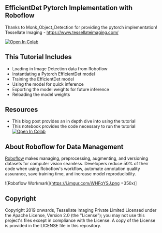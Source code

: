 ## EfficientDet Pytorch Implementation with Roboflow 

Thanks to Monk_Object_Detection for providing the pytorch implementation! Tessellate Imaging - https://www.tessellateimaging.com/

[![Open In Colab](https://colab.research.google.com/assets/colab-badge.svg)](https://colab.research.google.com/drive/1ZmbeTro4SqT7h_TfW63MLdqbrCUk_1br#scrollTo=KwDS9qqBbMQa)

## This Tutorial Includes

* Loading in Image Detection data from Roboflow
* Instantiating a Pytorch EfficientDet model
* Training the EfficientDet model
* Using the model for quick inference
* Exporting the model weights for future inference
* Reloading the model weights

## Resources

* This blog post provides an in depth dive into using the tutorial
* This notebook provides the code necessary to run the tutorial [![Open In Colab](https://colab.research.google.com/assets/colab-badge.svg)](https://colab.research.google.com/drive/1ZmbeTro4SqT7h_TfW63MLdqbrCUk_1br#scrollTo=KwDS9qqBbMQa)

## About Roboflow for Data Management

[Roboflow](https://roboflow.ai) makes managing, preprocessing, augmenting, and versioning datasets for computer vision seamless.
Developers reduce 50% of their code when using Roboflow's workflow, automate annotation quality assurance, save training time, and increase model reproducibility.

![Roboflow Workmark](https://i.imgur.com/WHFqYSJ.png =350x)]


## Copyright

Copyright 2019 onwards, Tessellate Imaging Private Limited Licensed under the Apache License, Version 2.0 (the "License"); you may not use this project's files except in compliance with the License. A copy of the License is provided in the LICENSE file in this repository.
